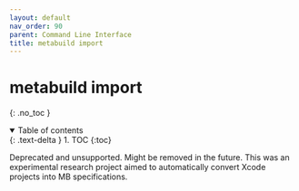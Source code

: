 ```yaml
---
layout: default
nav_order: 90
parent: Command Line Interface
title: metabuild import
---
```


# metabuild import
{: .no_toc }


<details open markdown="block">
  <summary>
    Table of contents
  </summary>
  {: .text-delta }
1. TOC
{:toc}
</details>




Deprecated and unsupported. Might be removed in the future. This was an experimental research project aimed to automatically convert Xcode projects into MB specifications.
